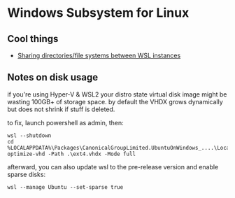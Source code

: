 # Windows Subsystem for Linux

## Cool things

- [Sharing directories/file systems between WSL instances](https://superuser.com/questions/1659218/is-there-a-way-to-access-files-from-one-wsl-2-distro-image-in-another-one/1659355#1659355)

## Notes on disk usage
if you're using Hyper-V & WSL2 your distro state virtual disk image might be wasting 100GB+ of storage space. by default the VHDX grows dynamically but does not shrink if stuff is deleted.

to fix, launch powershell as admin, then:

```
wsl --shutdown
cd %LOCALAPPDATA%\Packages\CanonicalGroupLimited.UbuntuOnWindows_....\LocalState
optimize-vhd -Path .\ext4.vhdx -Mode full
```
afterward, you can also update wsl to the pre-release version and enable sparse disks:
```
wsl --manage Ubuntu --set-sparse true
```
